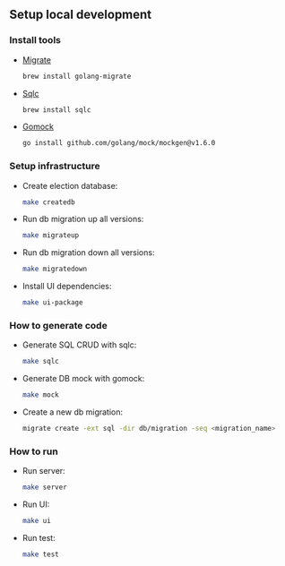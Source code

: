 ## Setup local development

### Install tools

- [Migrate](https://github.com/golang-migrate/migrate/tree/master/cmd/migrate)

    ```bash
    brew install golang-migrate
    ```

- [Sqlc](https://github.com/kyleconroy/sqlc#installation)

    ```bash
    brew install sqlc
    ```

- [Gomock](https://github.com/golang/mock)

    ``` bash
    go install github.com/golang/mock/mockgen@v1.6.0
    ```

### Setup infrastructure

- Create election database:

    ```bash
    make createdb
    ```
    
- Run db migration up all versions:

    ```bash
    make migrateup
    ```

- Run db migration down all versions:

    ```bash
    make migratedown
    ```

- Install UI dependencies:

    ```bash
    make ui-package
    ```


### How to generate code

- Generate SQL CRUD with sqlc:

    ```bash
    make sqlc
    ```

- Generate DB mock with gomock:

    ```bash
    make mock
    ```

- Create a new db migration:

    ```bash
    migrate create -ext sql -dir db/migration -seq <migration_name>
    ```

### How to run

- Run server:

    ```bash
    make server
    ```
- Run UI:

    ```bash
    make ui
    ```

- Run test:

    ```bash
    make test
    ```
    


